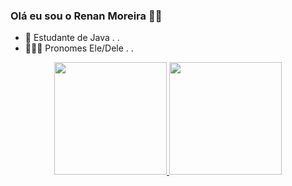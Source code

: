 ### Olá eu sou o Renan Moreira  👋🏾





- 🌱 Estudante de Java . .
- 👨🏾‍🦲 Pronomes Ele/Dele . . 
<div align="center">
  <a href="https://github.com/rafaballerini">
  <img height="180em" src="https://github-readme-stats.vercel.app/api?username=RenanMoreira92&show_icons=true&theme=merko&include_all_commits=true&count_private=true"/>
  <img height="180em" src="https://github-readme-stats.vercel.app/api/top-langs/?username=RenanMoreira92&layout=compact&langs_count=7&theme=merko"/>
</div>



